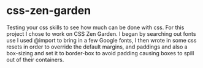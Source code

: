 # css-zen-garden
Testing your css skills to see how much can be done with css.
For this project I chose to work on CSS Zen Garden. I began by searching out fonts use 
I used @import to bring in a few Google fonts, 
I then wrote in some css resets in order to override the default margins,
and paddings and also a box-sizing and set it to border-box to avoid padding causing boxes to
spill out of their containers.
